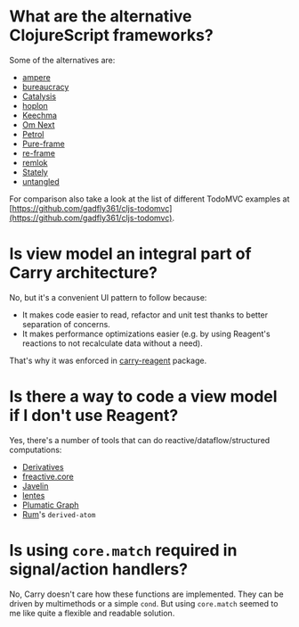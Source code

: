 # What are the alternative ClojureScript frameworks?

Some of the alternatives are:

- [ampere](https://github.com/condense/ampere)
- [bureaucracy](https://github.com/samroberton/bureaucracy)
- [Catalysis](https://github.com/metasoarous/catalysis)
- [hoplon](https://github.com/hoplon)
- [Keechma](https://github.com/keechma/keechma)
- [Om Next](https://github.com/omcljs/om/wiki/Quick-Start-(om.next))
- [Petrol](https://github.com/krisajenkins/petrol)
- [Pure-frame](https://github.com/binaryage/pure-frame)
- [re-frame](https://github.com/Day8/re-frame)
- [remlok](https://github.com/gumvic/remlok)
- [Stately](https://github.com/nodename/stately)
- [untangled](https://github.com/untangled-web)

For comparison also take a look at the list of different TodoMVC examples at 
[https://github.com/gadfly361/cljs-todomvc](https://github.com/gadfly361/cljs-todomvc).

# Is view model an integral part of Carry architecture?
No, but it's a convenient UI pattern to follow because:

- It makes code easier to read, refactor and unit test thanks to better separation of concerns. 
- It makes performance optimizations easier (e.g. by using Reagent's reactions to not recalculate data without a need).

That's why it was enforced in [carry-reagent](https://github.com/metametadata/carry/tree/master/contrib/reagent/) package.

# Is there a way to code a view model if I don't use Reagent?
Yes, there's a number of tools that can do reactive/dataflow/structured computations:

- [Derivatives](https://github.com/martinklepsch/derivatives)
- [freactive.core](https://github.com/aaronc/freactive.core)
- [Javelin](https://github.com/hoplon/javelin)
- [lentes](https://github.com/funcool/lentes)
- [Plumatic Graph](https://github.com/plumatic/plumbing/)
- [Rum](https://github.com/tonsky/rum)'s `derived-atom`

# Is using `core.match` required in signal/action handlers?
No, Carry doesn't care how these functions are implemented. They can be driven by multimethods or a simple `cond`.
But using `core.match` seemed to me like quite a flexible and readable solution. 
